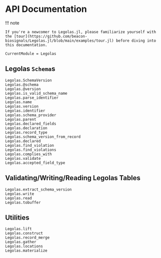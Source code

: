 # API Documentation

!!! note

    If you're a newcomer to Legolas.jl, please familiarize yourself with the [tour](https://github.com/beacon-biosignals/Legolas.jl/blob/main/examples/tour.jl) before diving into this documentation.

```@meta
CurrentModule = Legolas
```

## Legolas `Schema`s

```@docs
Legolas.SchemaVersion
Legolas.@schema
Legolas.@version
Legolas.is_valid_schema_name
Legolas.parse_identifier
Legolas.name
Legolas.version
Legolas.identifier
Legolas.schema_provider
Legolas.parent
Legolas.declared_fields
Legolas.declaration
Legolas.record_type
Legolas.schema_version_from_record
Legolas.declared
Legolas.find_violation
Legolas.find_violations
Legolas.complies_with
Legolas.validate
Legolas.accepted_field_type
```

## Validating/Writing/Reading Legolas Tables

```@docs
Legolas.extract_schema_version
Legolas.write
Legolas.read
Legolas.tobuffer
```

## Utilities

```@docs
Legolas.lift
Legolas.construct
Legolas.record_merge
Legolas.gather
Legolas.locations
Legolas.materialize
```
